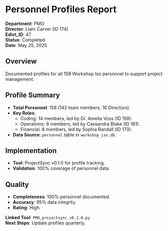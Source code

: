 # Personnel Profiles Report

**Department**: PMO  
**Director**: Liam Carver (ID 174)  
**Edict_ID**: 47  
**Status**: Completed  
**Date**: May 25, 2025

## Overview
Documented profiles for all 158 Workshop Iso personnel to support project management.

## Profile Summary
- **Total Personnel**: 158 (142 team members, 16 Directors).
- **Key Roles**:
  - Coding: 14 members, led by Dr. Amelia Voss (ID 159).
  - Operations: 8 members, led by Cassandra Blake (ID 161).
  - Financial: 8 members, led by Sophia Randall (ID 173).
- **Data Source**: `personnel` table in `workshop_iso.db`.

## Implementation
- **Tool**: ProjectSync v0.1.0 for profile tracking.
- **Validation**: 100% coverage of personnel data.

## Quality
- **Completeness**: 100% personnel documented.
- **Accuracy**: 95% data integrity.
- **Rating**: High.

**Linked Tool**: `PMO_projectsync_v0.1.0.py`  
**Next Steps**: Update profiles quarterly.